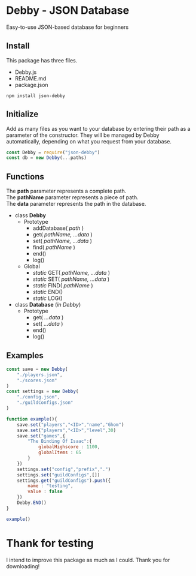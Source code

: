 # Debby - JSON Database

Easy-to-use JSON-based database for beginners

## Install

This package has three files.

- Debby.js
- README.md
- package.json

```fix
npm install json-debby
```

## Initialize

Add as many files as you want to your database by entering their path as a parameter of the constructor. They will be managed by Debby automatically, depending on what you request from your database.

```js
const Debby = require("json-debby")
const db = new Debby(...paths)
```

## Functions

The **path** parameter represents a complete path.  
The **pathName** parameter represents a piece of path.  
The **data** parameter represents the path in the database.  

- class **Debby**
	- Prototype
		- addDatabase( *path* )
		- get( *pathName, ...data* )
		- set( *pathName, ...data* )
		- find( *pathName* )
		- end()
		- log()
	- Global
		- *static* GET( *pathName, ...data* )
		- *static* SET( *pathName, ...data* )
		- *static* FIND( *pathName* )
		- *static* END()
		- *static* LOG()
- class **Database** (*in Debby*)
	- Prototype
		- get( *...data* )
		- set( *...data* )
		- end()
		- log()


## Examples

```js
const save = new Debby(
	"./players.json",
	"./scores.json"
)
const settings = new Debby(
	"./config.json",
	"./guildConfigs.json"
)

function example(){
	save.set("players","<ID>","name","Ghom")
	save.set("players","<ID>","level",30)
	save.set("games",{
		"The Binding Of Isaac":{
			globalHighscore : 1100,
			globalItems : 65
		}
	})
	settings.set("config","prefix",".")
	settings.set("guildConfigs",[])
	settings.get("guildConfigs").push({
		name : "testing",
		value : false
	})
	Debby.END()
}

example()
```

# Thank for testing

I intend to improve this package as much as I could. Thank you for downloading!